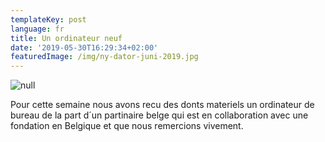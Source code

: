 ```yaml
---
templateKey: post
language: fr
title: Un ordinateur neuf
date: '2019-05-30T16:29:34+02:00'
featuredImage: /img/ny-dator-juni-2019.jpg
---
```

![null](/img/ny-dator-juni-2019.jpg)

Pour cette semaine nous avons recu des donts materiels un ordinateur de bureau de la part d´un partinaire belge qui est en collaboration avec une fondation en Belgique et que nous remercions vivement.
